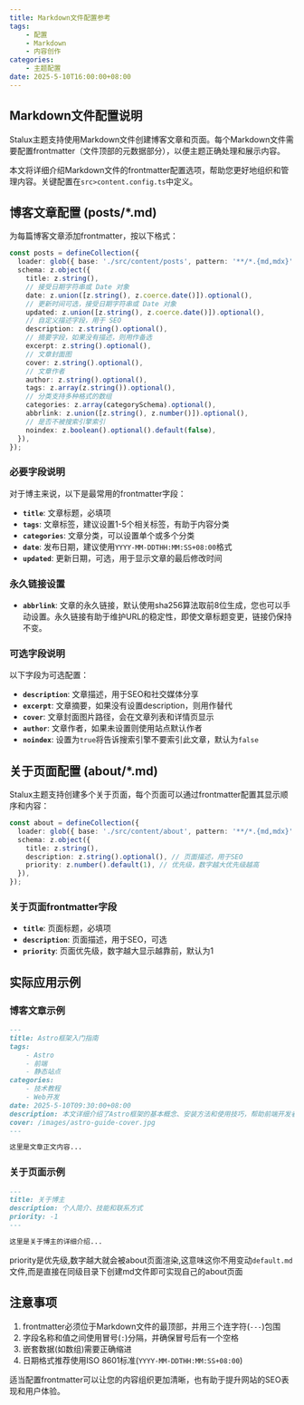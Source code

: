 ```yaml
---
title: Markdown文件配置参考
tags:
    - 配置
    - Markdown
    - 内容创作
categories:
    - 主题配置
date: 2025-5-10T16:00:00+08:00
---
```


## Markdown文件配置说明

Stalux主题支持使用Markdown文件创建博客文章和页面。每个Markdown文件需要配置frontmatter（文件顶部的元数据部分），以便主题正确处理和展示内容。

本文将详细介绍Markdown文件的frontmatter配置选项，帮助您更好地组织和管理内容。关键配置在`src>content.config.ts`中定义。

## 博客文章配置 (posts/*.md)

为每篇博客文章添加frontmatter，按以下格式：
```ts title="content.config.ts"
const posts = defineCollection({
  loader: glob({ base: './src/content/posts', pattern: '**/*.{md,mdx}' }),
  schema: z.object({
    title: z.string(),
    // 接受日期字符串或 Date 对象
    date: z.union([z.string(), z.coerce.date()]).optional(),
    // 更新时间可选，接受日期字符串或 Date 对象
    updated: z.union([z.string(), z.coerce.date()]).optional(),
    // 自定义描述字段，用于 SEO
    description: z.string().optional(),
    // 摘要字段，如果没有描述，则用作备选
    excerpt: z.string().optional(),
    // 文章封面图
    cover: z.string().optional(),
    // 文章作者
    author: z.string().optional(),
    tags: z.array(z.string()).optional(),
    // 分类支持多种格式的数组
    categories: z.array(categorySchema).optional(),
    abbrlink: z.union([z.string(), z.number()]).optional(),
    // 是否不被搜索引擎索引
    noindex: z.boolean().optional().default(false),
  }),
});
```

### 必要字段说明

对于博主来说，以下是最常用的frontmatter字段：

- **`title`**: 文章标题，必填项
- **`tags`**: 文章标签，建议设置1-5个相关标签，有助于内容分类
- **`categories`**: 文章分类，可以设置单个或多个分类
- **`date`**: 发布日期，建议使用`YYYY-MM-DDTHH:MM:SS+08:00`格式
- **`updated`**: 更新日期，可选，用于显示文章的最后修改时间

### 永久链接设置

- **`abbrlink`**: 文章的永久链接，默认使用sha256算法取前8位生成，您也可以手动设置。永久链接有助于维护URL的稳定性，即使文章标题变更，链接仍保持不变。

### 可选字段说明

以下字段为可选配置：

- **`description`**: 文章描述，用于SEO和社交媒体分享
- **`excerpt`**: 文章摘要，如果没有设置description，则用作替代
- **`cover`**: 文章封面图片路径，会在文章列表和详情页显示
- **`author`**: 文章作者，如果未设置则使用站点默认作者
- **`noindex`**: 设置为`true`将告诉搜索引擎不要索引此文章，默认为`false`

## 关于页面配置 (about/*.md)

Stalux主题支持创建多个关于页面，每个页面可以通过frontmatter配置其显示顺序和内容：

```ts title="content.config.ts"
const about = defineCollection({
  loader: glob({ base: './src/content/about', pattern: '**/*.{md,mdx}' }),
  schema: z.object({
    title: z.string(),
    description: z.string().optional(), // 页面描述，用于SEO
    priority: z.number().default(1), // 优先级，数字越大优先级越高
  }),
});
```

### 关于页面frontmatter字段

- **`title`**: 页面标题，必填项
- **`description`**: 页面描述，用于SEO，可选
- **`priority`**: 页面优先级，数字越大显示越靠前，默认为1

## 实际应用示例

### 博客文章示例

```markdown
---
title: Astro框架入门指南
tags:
    - Astro
    - 前端
    - 静态站点
categories:
    - 技术教程
    - Web开发
date: 2025-5-10T09:30:00+08:00
description: 本文详细介绍了Astro框架的基本概念、安装方法和使用技巧，帮助前端开发者快速上手这一强大的静态站点生成器。
cover: /images/astro-guide-cover.jpg
---

这里是文章正文内容...
```

### 关于页面示例

```markdown
---
title: 关于博主
description: 个人简介、技能和联系方式
priority: -1
---

这里是关于博主的详细介绍...
```
priority是优先级,数字越大就会被about页面渲染,这意味这你不用变动`default.md`文件,而是直接在同级目录下创建md文件即可实现自己的about页面

## 注意事项

1. frontmatter必须位于Markdown文件的最顶部，并用三个连字符(`---`)包围
2. 字段名称和值之间使用冒号(`:`)分隔，并确保冒号后有一个空格
3. 嵌套数据(如数组)需要正确缩进
4. 日期格式推荐使用ISO 8601标准(`YYYY-MM-DDTHH:MM:SS+08:00`)

适当配置frontmatter可以让您的内容组织更加清晰，也有助于提升网站的SEO表现和用户体验。

